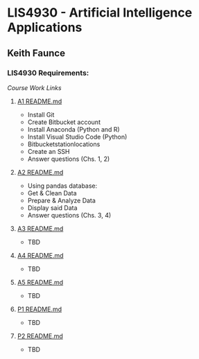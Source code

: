 

# LIS4930 - Artificial Intelligence Applications

## Keith Faunce

### LIS4930 Requirements:

*Course Work Links*

1. [A1 README.md](a1/README.md "Keiths A1 README.md file")
    - Install Git
    - Create Bitbucket account
    - Install Anaconda (Python and R)
    - Install Visual Studio Code (Python)
    - Bitbucketstationlocations
    - Create an SSH
    - Answer questions (Chs. 1, 2)

2. [A2 README.md](a2/README.md "Keiths A2 README.md file")
    - Using pandas database:
    - Get & Clean Data
    - Prepare & Analyze Data
    - Display said Data
    - Answer questions (Chs. 3, 4)

3. [A3 README.md](a3/README.md "Keiths A3 README.md file")
    - TBD

4. [A4 README.md](a4/README.md "Keiths A4 README.md file")
    - TBD

5. [A5 README.md](a5/README.md "Keiths A5 README.md file")
    - TBD

6. [P1 README.md](p1/README.md "Keiths P1 README.md file")
    - TBD

7. [P2 README.md](p2/README.md "Keiths P2 README.md file")
    - TBD